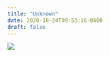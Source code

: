```yaml
---
title: "Unknown"
date: 2020-10-24T09:53:16-0600
draft: false
---
```


![](/images/2020/f181bf5312.jpg)
